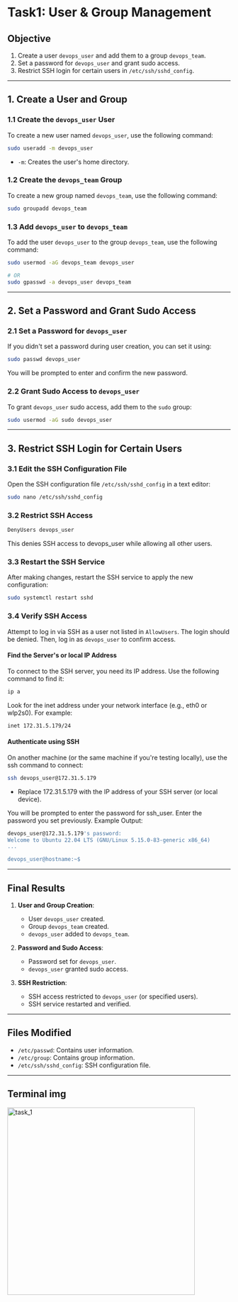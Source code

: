 # Task1: User & Group Management


## Objective

1. Create a user `devops_user` and add them to a group `devops_team`.
2. Set a password for `devops_user` and grant sudo access.
3. Restrict SSH login for certain users in `/etc/ssh/sshd_config`.

---

## 1. Create a User and Group

### 1.1 Create the `devops_user` User

To create a new user named `devops_user`, use the following command:

```bash
sudo useradd -m devops_user
```

- `-m`: Creates the user's home directory.


### 1.2 Create the `devops_team` Group

To create a new group named `devops_team`, use the following command:

```bash
sudo groupadd devops_team
```

### 1.3 Add `devops_user` to `devops_team`

To add the user `devops_user` to the group `devops_team`, use the following command:

```bash
sudo usermod -aG devops_team devops_user

# OR
sudo gpasswd -a devops_user devops_team
```


---

## 2. Set a Password and Grant Sudo Access

### 2.1 Set a Password for `devops_user`

If you didn't set a password during user creation, you can set it using:

```bash
sudo passwd devops_user
```

You will be prompted to enter and confirm the new password.

### 2.2 Grant Sudo Access to `devops_user`

To grant `devops_user` sudo access, add them to the `sudo` group:

```bash
sudo usermod -aG sudo devops_user
```
---

## 3. Restrict SSH Login for Certain Users

### 3.1 Edit the SSH Configuration File

Open the SSH configuration file `/etc/ssh/sshd_config` in a text editor:

```bash
sudo nano /etc/ssh/sshd_config
```


### 3.2 Restrict SSH Access


```bash
DenyUsers devops_user
```

This denies SSH access to devops_user while allowing all other users.


### 3.3 Restart the SSH Service

After making changes, restart the SSH service to apply the new configuration:

```bash
sudo systemctl restart sshd
```

### 3.4 Verify SSH Access

Attempt to log in via SSH as a user not listed in `AllowUsers`. The login should be denied. Then, log in as `devops_user` to confirm access.


#### Find the Server's or local IP Address

To connect to the SSH server, you need its IP address. Use the following command to find it:

```bash
ip a
```

Look for the inet address under your network interface (e.g., eth0 or wlp2s0). For example:

```bash
inet 172.31.5.179/24
```

#### Authenticate using SSH

On another machine (or the same machine if you're testing locally), use the ssh command to connect:

```bash
ssh devops_user@172.31.5.179
```

- Replace 172.31.5.179 with the IP address of your SSH server (or local device).

You will be prompted to enter the password for ssh_user. Enter the password you set previously.
Example Output:

```bash
devops_user@172.31.5.179's password:
Welcome to Ubuntu 22.04 LTS (GNU/Linux 5.15.0-83-generic x86_64)
...

devops_user@hostname:~$
```

---

## Final Results

1. **User and Group Creation**:
   - User `devops_user` created.
   - Group `devops_team` created.
   - `devops_user` added to `devops_team`.

2. **Password and Sudo Access**:
   - Password set for `devops_user`.
   - `devops_user` granted sudo access.

3. **SSH Restriction**:
   - SSH access restricted to `devops_user` (or specified users).
   - SSH service restarted and verified.

---

## Files Modified

- `/etc/passwd`: Contains user information.
- `/etc/group`: Contains group information.
- `/etc/ssh/sshd_config`: SSH configuration file.

---

## Terminal img
<img width="423" alt="task_1" src="https://github.com/user-attachments/assets/06446283-c05e-4b9e-9a72-e54234e25677" />



